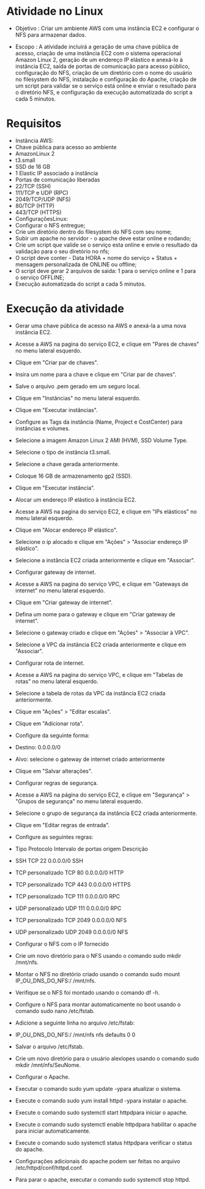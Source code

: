 # Atividade no Linux

- Objetivo : Criar um ambiente AWS com uma instância EC2 e configurar o NFS para armazenar dados.

- Escopo : A atividade incluirá a geração de uma chave pública de acesso, criação de uma instância EC2 com o sistema operacional Amazon Linux 2, geração de um endereço IP elástico e anexá-lo à instância EC2, saída de portas de comunicação para acesso público, configuração do NFS, criação de um diretório com o nome do usuário no filesystem do NFS, instalação e configuração do Apache, criação de um script para validar se o serviço está online e enviar o resultado para o diretório NFS, e configuração da execução automatizada do script a cada 5 minutos.

# Requisitos

- Instância AWS:
- Chave pública para acesso ao ambiente
- AmazonLinux 2
- t3.small
- SSD de 16 GB
- 1 Elastic IP associado a instância
- Portas de comunicação liberadas
- 22/TCP (SSH)
- 111/TCP e UDP (RPC)
- 2049/TCP/UDP (NFS)
- 80/TCP (HTTP)
- 443/TCP (HTTPS)
- ConfiguraçõesLinux:
- Configurar o NFS entregue;
- Crie um diretório dentro do filesystem do NFS com seu nome;
- Subir um apache no servidor - o apache deve estar online e rodando;
- Crie um script que valide se o serviço esta online e envie o resultado da validação para o seu diretório no nfs;
- O script deve conter - Data HORA + nome do serviço + Status + mensagem personalizada de ONLINE ou offline;
- O script deve gerar 2 arquivos de saida: 1 para o serviço online e 1 para o serviço OFFLINE;
- Execução automatizada do script a cada 5 minutos.

# Execução da atividade
- Gerar uma chave pública de acesso na AWS e anexá-la a uma nova instância EC2.
- Acesse a AWS na pagina do serviço EC2, e clique em "Pares de chaves" no menu lateral esquerdo.
- Clique em "Criar par de chaves".
- Insira um nome para a chave e clique em "Criar par de chaves".
- Salve o arquivo .pem gerado em um seguro local.
- Clique em "Instâncias" no menu lateral esquerdo.
- Clique em "Executar instâncias".
- Configure as Tags da instância (Name, Project e CostCenter) para instâncias e volumes.
- Selecione a imagem Amazon Linux 2 AMI (HVM), SSD Volume Type.
- Selecione o tipo de instância t3.small.
- Selecione a chave gerada anteriormente.
- Coloque 16 GB de armazenamento gp2 (SSD).
- Clique em "Executar instância".
- Alocar um endereço IP elástico à instância EC2.
- Acesse a AWS na pagina do serviço EC2, e clique em "IPs elásticos" no menu lateral esquerdo.
- Clique em "Alocar endereço IP elástico".
- Selecione o ip alocado e clique em "Ações" > "Associar endereço IP elástico".
- Selecione a instância EC2 criada anteriormente e clique em "Associar".

- Configurar gateway de internet.
- Acesse a AWS na pagina do serviço VPC, e clique em "Gateways de internet" no menu lateral esquerdo.
- Clique em "Criar gateway de internet".
- Defina um nome para o gateway e clique em "Criar gateway de internet".
- Selecione o gateway criado e clique em "Ações" > "Associar à VPC".
- Selecione a VPC da instância EC2 criada anteriormente e clique em "Associar".

- Configurar rota de internet.
- Acesse a AWS na pagina do serviço VPC, e clique em "Tabelas de rotas" no menu lateral esquerdo.
- Selecione a tabela de rotas da VPC da instância EC2 criada anteriormente.
- Clique em "Ações" > "Editar escalas".
- Clique em "Adicionar rota".
- Configure da seguinte forma:
- Destino: 0.0.0.0/0
- Alvo: selecione o gateway de internet criado anteriormente
- Clique em "Salvar alterações".
- Configurar regras de segurança.
- Acesse a AWS na página do serviço EC2, e clique em "Segurança" > "Grupos de segurança" no menu lateral esquerdo.
- Selecione o grupo de segurança da instância EC2 criada anteriormente.
- Clique em "Editar regras de entrada".
- Configure as seguintes regras:
- Tipo	Protocolo	Intervalo de portas	origem	Descrição
- SSH	TCP	22	0.0.0.0/0	SSH
- TCP personalizado	TCP	80	0.0.0.0/0	HTTP
- TCP personalizado	TCP	443	0.0.0.0/0	HTTPS
- TCP personalizado	TCP	111	0.0.0.0/0	RPC
- UDP personalizado	UDP	111	0.0.0.0/0	RPC
- TCP personalizado	TCP	2049	0.0.0.0/0	NFS
- UDP personalizado	UDP	2049	0.0.0.0/0	NFS
- Configurar o NFS com o IP fornecido
- Crie um novo diretório para o NFS usando o comando sudo mkdir /mnt/nfs.
- Montar o NFS no diretório criado usando o comando sudo mount IP_OU_DNS_DO_NFS:/ /mnt/nfs.
- Verifique se o NFS foi montado usando o comando df -h.
- Configure o NFS para montar automaticamente no boot usando o comando sudo nano /etc/fstab.
- Adicione a seguinte linha no arquivo /etc/fstab:
- IP_OU_DNS_DO_NFS:/ /mnt/nfs nfs defaults 0 0
- Salvar o arquivo /etc/fstab.
- Crie um novo diretório para o usuário alexlopes usando o comando sudo mkdir /mnt/nfs/SeuNome.
- Configurar o Apache.
- Executar o comando sudo yum update -ypara atualizar o sistema.
- Execute o comando sudo yum install httpd -ypara instalar o apache.
- Execute o comando sudo systemctl start httpdpara iniciar o apache.
- Execute o comando sudo systemctl enable httpdpara habilitar o apache para iniciar automaticamente.
- Execute o comando sudo systemctl status httpdpara verificar o status do apache.
- Configurações adicionais do apache podem ser feitas no arquivo /etc/httpd/conf/httpd.conf.
- Para parar o apache, executar o comando sudo systemctl stop httpd.
